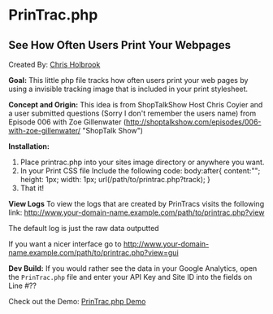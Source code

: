 # PrinTrac.php
## See How Often Users Print Your Webpages
Created By: [Chris Holbrook](http://mad9scientist.com/ "Author's Website")

**Goal:** This little php file tracks how often users print your web pages by using a invisible tracking image that is included in your print stylesheet.

**Concept and Origin:** This idea is from ShopTalkShow Host Chris Coyier and a user submitted questions (Sorry I don't remember the users name) from Episode 006 with Zoe Gillenwater (http://shoptalkshow.com/episodes/006-with-zoe-gillenwater/ "ShopTalk Show")

**Installation:** 
1. Place printrac.php into your sites image directory or anywhere you want.
2. In your Print CSS file Include the following code:
	body:after{
		content:"";
		height: 1px;
		width: 1px;
		url(/path/to/printrac.php?track);
	}
3. That it!

**View Logs**
To view the logs that are created by PrinTracs visits the following link:
	http://www.your-domain-name.example.com/path/to/printrac.php?view

The default log is just the raw data outputted

If you want a nicer interface go to
	http://www.your-domain-name.example.com/path/to/printrac.php?view=gui

**Dev Build:** If you would rather see the data in your Google Analytics, open the `PrinTrac.php` file and enter your API Key and Site ID into the fields on Line #??

Check out the Demo: [PrinTrac.php Demo](http://printracphp.github.com/)
